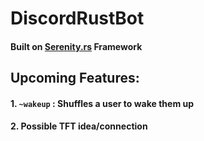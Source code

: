 # DiscordRustBot

#### Built on [Serenity.rs](https://github.com/serenity-rs/serenity) Framework

## Upcoming Features:

#### 1. `~wakeup` : Shuffles a user to wake them up

#### 2. Possible TFT idea/connection
